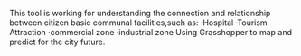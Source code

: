 This tool is working for understanding the connection and relationship between citizen basic communal facilities,such as:
·Hospital
·Tourism Attraction
·commercial zone
·industrial zone
Using Grasshopper to map and predict for the city future.
